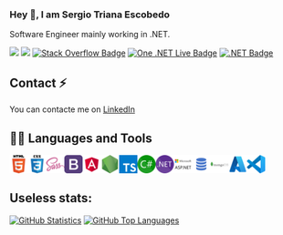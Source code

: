 ### Hey 👋, I am Sergio Triana Escobedo

Software Engineer mainly working in .NET.

[![](https://img.shields.io/badge/-@stescobedo92-%23181717?style=flat-square&logo=github)](https://github.com/stescobedo92)
[![](https://img.shields.io/badge/-Sergio%20Triana%20Escobedo-blue?logo=linkedin&style=flat-square&logoColor=white)](https://www.linkedin.com/in/sergio-triana-escobedo-81a452b9)
[![Stack Overflow Badge](https://img.shields.io/badge/-Sergio%20Triana%20Escobedo-black?style=flat&logo=Stack%20Overflow&logoColor=orange&link=https://stackoverflow.com/users/10401911/sergio-triana-escobedo)](https://stackoverflow.com/users/10401911/sergio-triana-escobedo)
[![One .NET Live Badge](https://img.shields.io/badge/-On%20.NET%20Live-7014e8?style=flat&logo=youtube&logoColor=red&link=https://dotnet.microsoft.com/live/on-dotnet-live)](https://dotnet.microsoft.com/live/on-dotnet-live)
[![.NET Badge](https://img.shields.io/badge/-.NET-512BD4?style=flat&logo=c%20sharp&logoColor=white&link=https://dot.net)](https://dot.net)

## Contact ⚡

You can contacte me on [LinkedIn](https://www.linkedin.com/in/sergio-triana-escobedo-81a452b9)

## 👨‍💻 Languages and Tools

<img align="left" alt="HTML5" height="32" width="32" src="https://raw.githubusercontent.com/github/explore/80688e429a7d4ef2fca1e82350fe8e3517d3494d/topics/html/html.png" />
<img align="left" alt="CSS3" height="32" width="32" src="https://raw.githubusercontent.com/github/explore/80688e429a7d4ef2fca1e82350fe8e3517d3494d/topics/css/css.png" />
<img align="left" alt="Sass" height="32" width="32" src="https://raw.githubusercontent.com/github/explore/80688e429a7d4ef2fca1e82350fe8e3517d3494d/topics/sass/sass.png" />
<img align="left" alt="Bootstrap" height="32" width="32" src="https://raw.githubusercontent.com/github/explore/80688e429a7d4ef2fca1e82350fe8e3517d3494d/topics/bootstrap/bootstrap.png" />
<img align="left" alt="JS"height="32" width="32" src="https://raw.githubusercontent.com/github/explore/80688e429a7d4ef2fca1e82350fe8e3517d3494d/topics/angular/angular.png" />
<img align="left" alt="NodeJS"height="32" width="32" src="https://raw.githubusercontent.com/github/explore/80688e429a7d4ef2fca1e82350fe8e3517d3494d/topics/nodejs/nodejs.png" />
<img align="left" alt="Typescript"height="32" width="32" src="https://raw.githubusercontent.com/github/explore/80688e429a7d4ef2fca1e82350fe8e3517d3494d/topics/typescript/typescript.png" />
<img align="left" alt="csharp"height="32" width="32" src="https://raw.githubusercontent.com/github/explore/80688e429a7d4ef2fca1e82350fe8e3517d3494d/topics/csharp/csharp.png" />
<img align="left" alt="dotnet"height="32" width="32" src="https://raw.githubusercontent.com/github/explore/93d8a67084f94b2a444e510199a6e7622e5b09a3/topics/dotnet/dotnet.png" />
<img align="left" alt="aspnet"height="32" width="32" src="https://raw.githubusercontent.com/github/explore/80688e429a7d4ef2fca1e82350fe8e3517d3494d/topics/aspnet/aspnet.png" />
<img align="left" alt="SQL"height="32" width="32" src="https://raw.githubusercontent.com/github/explore/80688e429a7d4ef2fca1e82350fe8e3517d3494d/topics/sql/sql.png" />
<img align="left" alt="mongodb"height="32" width="32" src="https://raw.githubusercontent.com/github/explore/80688e429a7d4ef2fca1e82350fe8e3517d3494d/topics/mongodb/mongodb.png" />
<img align="left" alt="Azure"height="32" width="32" src="https://raw.githubusercontent.com/github/explore/80688e429a7d4ef2fca1e82350fe8e3517d3494d/topics/azure/azure.png" />
<img align="left" alt="VS Code"height="32" width="32" src="https://raw.githubusercontent.com/github/explore/80688e429a7d4ef2fca1e82350fe8e3517d3494d/topics/visual-studio-code/visual-studio-code.png" />

<br />
<br />

## Useless stats:

[![GitHub Statistics](https://github-readme-stats.vercel.app/api?username=stescobedo92&show_icons=true&theme=dark&hide_border=true&count_private=true)](https://twitter.com/davidpine7)
[![GitHub Top Languages](https://github-readme-stats.vercel.app/api/top-langs/?username=stescobedo92&theme=dark&hide_border=true&layout=compact&hide=html,javascript,CSS,PowerShell&langs_count=9)](https://davidpine.net)
